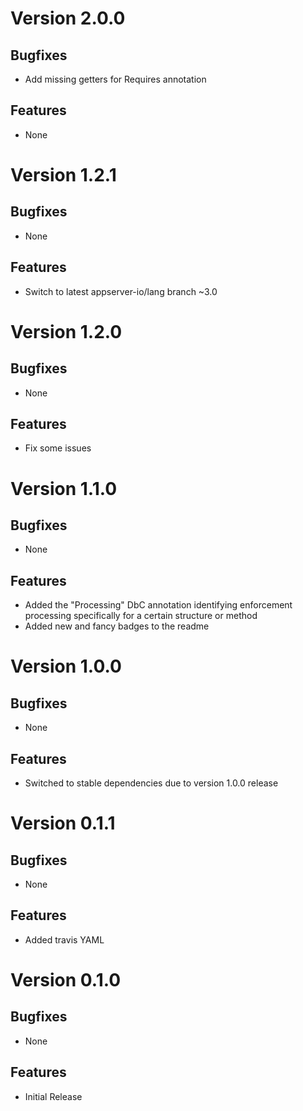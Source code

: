 # Version 2.0.0

## Bugfixes

* Add missing getters for Requires annotation

## Features

* None

# Version 1.2.1

## Bugfixes

* None

## Features

* Switch to latest appserver-io/lang branch ~3.0

# Version 1.2.0

## Bugfixes

* None

## Features

* Fix some issues

# Version 1.1.0

## Bugfixes

* None

## Features

* Added the "Processing" DbC annotation identifying enforcement processing specifically for a certain structure or method
* Added new and fancy badges to the readme

# Version 1.0.0

## Bugfixes

* None

## Features

* Switched to stable dependencies due to version 1.0.0 release

# Version 0.1.1

## Bugfixes

* None

## Features

* Added travis YAML

# Version 0.1.0

## Bugfixes

* None

## Features

* Initial Release
